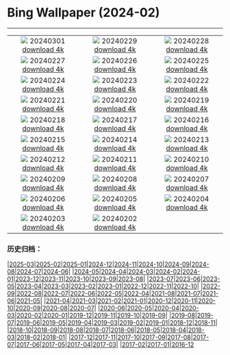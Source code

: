 # Bing Wallpaper (2024-02)
**************
| | | |
| :----: | :----: | :----: |
| ![](https://www.bing.com/th?id=OHR.Badger_FR-FR5236947017_1920x1080.jpg) 20240301 [download 4k](https://www.bing.com/th?id=OHR.Badger_FR-FR5236947017_UHD.jpg) | ![](https://www.bing.com/th?id=OHR.LeapingSquirrel_FR-FR3290902737_1920x1080.jpg) 20240229 [download 4k](https://www.bing.com/th?id=OHR.LeapingSquirrel_FR-FR3290902737_UHD.jpg) | ![](https://www.bing.com/th?id=OHR.BamburghCastleUK_FR-FR3136425670_1920x1080.jpg) 20240228 [download 4k](https://www.bing.com/th?id=OHR.BamburghCastleUK_FR-FR3136425670_UHD.jpg) |
| ![](https://www.bing.com/th?id=OHR.PolarBearCubs_FR-FR2914859035_1920x1080.jpg) 20240227 [download 4k](https://www.bing.com/th?id=OHR.PolarBearCubs_FR-FR2914859035_UHD.jpg) | ![](https://www.bing.com/th?id=OHR.GrandCanyonWinter_FR-FR2711943454_1920x1080.jpg) 20240226 [download 4k](https://www.bing.com/th?id=OHR.GrandCanyonWinter_FR-FR2711943454_UHD.jpg) | ![](https://www.bing.com/th?id=OHR.AlmondBloom_FR-FR1944191852_1920x1080.jpg) 20240225 [download 4k](https://www.bing.com/th?id=OHR.AlmondBloom_FR-FR1944191852_UHD.jpg) |
| ![](https://www.bing.com/th?id=OHR.AgriculturalShow_FR-FR2506485920_1920x1080.jpg) 20240224 [download 4k](https://www.bing.com/th?id=OHR.AgriculturalShow_FR-FR2506485920_UHD.jpg) | ![](https://www.bing.com/th?id=OHR.HaghartsinMonastery_FR-FR1636518850_1920x1080.jpg) 20240223 [download 4k](https://www.bing.com/th?id=OHR.HaghartsinMonastery_FR-FR1636518850_UHD.jpg) | ![](https://www.bing.com/th?id=OHR.MontBlancChamonix_FR-FR7471811923_1920x1080.jpg) 20240222 [download 4k](https://www.bing.com/th?id=OHR.MontBlancChamonix_FR-FR7471811923_UHD.jpg) |
| ![](https://www.bing.com/th?id=OHR.YosemiteFirefall_FR-FR7214097906_1920x1080.jpg) 20240221 [download 4k](https://www.bing.com/th?id=OHR.YosemiteFirefall_FR-FR7214097906_UHD.jpg) | ![](https://www.bing.com/th?id=OHR.PeakDistrictNP_FR-FR7006243116_1920x1080.jpg) 20240220 [download 4k](https://www.bing.com/th?id=OHR.PeakDistrictNP_FR-FR7006243116_UHD.jpg) | ![](https://www.bing.com/th?id=OHR.DominicaWhales_FR-FR6517933820_1920x1080.jpg) 20240219 [download 4k](https://www.bing.com/th?id=OHR.DominicaWhales_FR-FR6517933820_UHD.jpg) |
| ![](https://www.bing.com/th?id=OHR.CarnavalTenerife_FR-FR6743804203_1920x1080.jpg) 20240218 [download 4k](https://www.bing.com/th?id=OHR.CarnavalTenerife_FR-FR6743804203_UHD.jpg) | ![](https://www.bing.com/th?id=OHR.BrightonBoxes_FR-FR1148207790_1920x1080.jpg) 20240217 [download 4k](https://www.bing.com/th?id=OHR.BrightonBoxes_FR-FR1148207790_UHD.jpg) | ![](https://www.bing.com/th?id=OHR.SkiResort_FR-FR5956789786_1920x1080.jpg) 20240216 [download 4k](https://www.bing.com/th?id=OHR.SkiResort_FR-FR5956789786_UHD.jpg) |
| ![](https://www.bing.com/th?id=OHR.HippopotamusDay_FR-FR5524617155_1920x1080.jpg) 20240215 [download 4k](https://www.bing.com/th?id=OHR.HippopotamusDay_FR-FR5524617155_UHD.jpg) | ![](https://www.bing.com/th?id=OHR.BowingCrane_FR-FR5228524278_1920x1080.jpg) 20240214 [download 4k](https://www.bing.com/th?id=OHR.BowingCrane_FR-FR5228524278_UHD.jpg) | ![](https://www.bing.com/th?id=OHR.MarignyBeads_FR-FR2441069115_1920x1080.jpg) 20240213 [download 4k](https://www.bing.com/th?id=OHR.MarignyBeads_FR-FR2441069115_UHD.jpg) |
| ![](https://www.bing.com/th?id=OHR.GiantTortoise_FR-FR1778987386_1920x1080.jpg) 20240212 [download 4k](https://www.bing.com/th?id=OHR.GiantTortoise_FR-FR1778987386_UHD.jpg) | ![](https://www.bing.com/th?id=OHR.FolegandrosGreece_FR-FR1575425081_1920x1080.jpg) 20240211 [download 4k](https://www.bing.com/th?id=OHR.FolegandrosGreece_FR-FR1575425081_UHD.jpg) | ![](https://www.bing.com/th?id=OHR.ChinaDragon_FR-FR1214192528_1920x1080.jpg) 20240210 [download 4k](https://www.bing.com/th?id=OHR.ChinaDragon_FR-FR1214192528_UHD.jpg) |
| ![](https://www.bing.com/th?id=OHR.PegadungRocks_FR-FR0984354515_1920x1080.jpg) 20240209 [download 4k](https://www.bing.com/th?id=OHR.PegadungRocks_FR-FR0984354515_UHD.jpg) | ![](https://www.bing.com/th?id=OHR.MtHoodOregon_FR-FR7401351171_1920x1080.jpg) 20240208 [download 4k](https://www.bing.com/th?id=OHR.MtHoodOregon_FR-FR7401351171_UHD.jpg) | ![](https://www.bing.com/th?id=OHR.StJamesPool_FR-FR6584771825_1920x1080.jpg) 20240207 [download 4k](https://www.bing.com/th?id=OHR.StJamesPool_FR-FR6584771825_UHD.jpg) |
| ![](https://www.bing.com/th?id=OHR.LakeTahoeRock_FR-FR6130128094_1920x1080.jpg) 20240206 [download 4k](https://www.bing.com/th?id=OHR.LakeTahoeRock_FR-FR6130128094_UHD.jpg) | ![](https://www.bing.com/th?id=OHR.WesternMonarchs_FR-FR5198463793_1920x1080.jpg) 20240205 [download 4k](https://www.bing.com/th?id=OHR.WesternMonarchs_FR-FR5198463793_UHD.jpg) | ![](https://www.bing.com/th?id=OHR.DevetashkaCave_FR-FR4993374932_1920x1080.jpg) 20240204 [download 4k](https://www.bing.com/th?id=OHR.DevetashkaCave_FR-FR4993374932_UHD.jpg) |
| ![](https://www.bing.com/th?id=OHR.VeniceCarnival_FR-FR7084522294_1920x1080.jpg) 20240203 [download 4k](https://www.bing.com/th?id=OHR.VeniceCarnival_FR-FR7084522294_UHD.jpg) | ![](https://www.bing.com/th?id=OHR.Chandeleur_FR-FR6465418601_1920x1080.jpg) 20240202 [download 4k](https://www.bing.com/th?id=OHR.Chandeleur_FR-FR6465418601_UHD.jpg) |  |

### 历史归档：

|[2025-03](2025-03/2025-03.md)|[2025-02](2025-02/2025-02.md)|[2025-01](2025-01/2025-01.md)|[2024-12](2024-12/2024-12.md)|[2024-11](2024-11/2024-11.md)|[2024-10](2024-10/2024-10.md)|[2024-09](2024-09/2024-09.md)|[2024-08](2024-08/2024-08.md)|[2024-07](2024-07/2024-07.md)|[2024-06](2024-06/2024-06.md)|
|[2024-05](2024-05/2024-05.md)|[2024-04](2024-04/2024-04.md)|[2024-03](2024-03/2024-03.md)|[2024-02](2024-02/2024-02.md)|[2024-01](2024-01/2024-01.md)|[2023-12](2023-12/2023-12.md)|[2023-11](2023-11/2023-11.md)|[2023-10](2023-10/2023-10.md)|[2023-09](2023-09/2023-09.md)|[2023-08](2023-08/2023-08.md)|
|[2023-07](2023-07/2023-07.md)|[2023-06](2023-06/2023-06.md)|[2023-05](2023-05/2023-05.md)|[2023-04](2023-04/2023-04.md)|[2023-03](2023-03/2023-03.md)|[2023-02](2023-02/2023-02.md)|[2023-01](2023-01/2023-01.md)|[2022-12](2022-12/2022-12.md)|[2022-11](2022-11/2022-11.md)|[2022-10](2022-10/2022-10.md)|
|[2022-09](2022-09/2022-09.md)|[2022-08](2022-08/2022-08.md)|[2022-07](2022-07/2022-07.md)|[2022-06](2022-06/2022-06.md)|[2022-05](2022-05/2022-05.md)|[2022-04](2022-04/2022-04.md)|[2021-08](2021-08/2021-08.md)|[2021-07](2021-07/2021-07.md)|[2021-06](2021-06/2021-06.md)|[2021-05](2021-05/2021-05.md)|
|[2021-04](2021-04/2021-04.md)|[2021-03](2021-03/2021-03.md)|[2021-02](2021-02/2021-02.md)|[2021-01](2021-01/2021-01.md)|[2020-12](2020-12/2020-12.md)|[2020-11](2020-11/2020-11.md)|[2020-10](2020-10/2020-10.md)|[2020-09](2020-09/2020-09.md)|[2020-08](2020-08/2020-08.md)|[2020-07](2020-07/2020-07.md)|
|[2020-06](2020-06/2020-06.md)|[2020-05](2020-05/2020-05.md)|[2020-04](2020-04/2020-04.md)|[2020-03](2020-03/2020-03.md)|[2020-02](2020-02/2020-02.md)|[2020-01](2020-01/2020-01.md)|[2019-12](2019-12/2019-12.md)|[2019-11](2019-11/2019-11.md)|[2019-10](2019-10/2019-10.md)|[2019-09](2019-09/2019-09.md)|
|[2019-08](2019-08/2019-08.md)|[2019-07](2019-07/2019-07.md)|[2019-06](2019-06/2019-06.md)|[2019-05](2019-05/2019-05.md)|[2019-04](2019-04/2019-04.md)|[2019-03](2019-03/2019-03.md)|[2019-02](2019-02/2019-02.md)|[2019-01](2019-01/2019-01.md)|[2018-12](2018-12/2018-12.md)|[2018-11](2018-11/2018-11.md)|
|[2018-10](2018-10/2018-10.md)|[2018-09](2018-09/2018-09.md)|[2018-08](2018-08/2018-08.md)|[2018-07](2018-07/2018-07.md)|[2018-06](2018-06/2018-06.md)|[2018-05](2018-05/2018-05.md)|[2018-04](2018-04/2018-04.md)|[2018-03](2018-03/2018-03.md)|[2018-02](2018-02/2018-02.md)|[2018-01](2018-01/2018-01.md)|
|[2017-12](2017-12/2017-12.md)|[2017-11](2017-11/2017-11.md)|[2017-10](2017-10/2017-10.md)|[2017-09](2017-09/2017-09.md)|[2017-08](2017-08/2017-08.md)|[2017-07](2017-07/2017-07.md)|[2017-06](2017-06/2017-06.md)|[2017-05](2017-05/2017-05.md)|[2017-04](2017-04/2017-04.md)|[2017-03](2017-03/2017-03.md)|
|[2017-02](2017-02/2017-02.md)|[2017-01](2017-01/2017-01.md)|[2016-12](2016-12/2016-12.md)